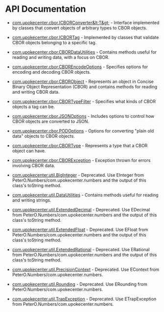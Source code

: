 # API Documentation

* [com.upokecenter.cbor.ICBORConverter&amp;lt;T&amp;gt;](com.upokecenter.cbor.ICBORConverter.md) -
Interface implemented by classes that convert objects of arbitrary types to
 CBOR objects.

* [com.upokecenter.cbor.ICBORTag](com.upokecenter.cbor.ICBORTag.md) -
Implemented by classes that validate CBOR objects belonging to a specific
 tag.

* [com.upokecenter.cbor.CBORDataUtilities](com.upokecenter.cbor.CBORDataUtilities.md) -
Contains methods useful for reading and writing data, with a focus on CBOR.

* [com.upokecenter.cbor.CBOREncodeOptions](com.upokecenter.cbor.CBOREncodeOptions.md) -
Specifies options for encoding and decoding CBOR objects.

* [com.upokecenter.cbor.CBORObject](com.upokecenter.cbor.CBORObject.md) -
Represents an object in Concise Binary Object Representation (CBOR) and
 contains methods for reading and writing CBOR data.

* [com.upokecenter.cbor.CBORTypeFilter](com.upokecenter.cbor.CBORTypeFilter.md) -
Specifies what kinds of CBOR objects a tag can be.

* [com.upokecenter.cbor.JSONOptions](com.upokecenter.cbor.JSONOptions.md) -
Includes options to control how CBOR objects are converted to JSON.

* [com.upokecenter.cbor.PODOptions](com.upokecenter.cbor.PODOptions.md) -
Options for converting "plain old data" objects to CBOR objects.

* [com.upokecenter.cbor.CBORType](com.upokecenter.cbor.CBORType.md) -
Represents a type that a CBOR object can have.

* [com.upokecenter.cbor.CBORException](com.upokecenter.cbor.CBORException.md) -
Exception thrown for errors involving CBOR data.

* [com.upokecenter.util.BigInteger](com.upokecenter.util.BigInteger.md) - Deprecated.
Use EInteger from PeterO.Numbers/com.upokecenter.numbers and the output of
this class's toString method.

* [com.upokecenter.util.DataUtilities](com.upokecenter.util.DataUtilities.md) -
Contains methods useful for reading and writing strings.

* [com.upokecenter.util.ExtendedDecimal](com.upokecenter.util.ExtendedDecimal.md) - Deprecated.
Use EDecimal from PeterO.Numbers/com.upokecenter.numbers and the output of
this class's toString method.

* [com.upokecenter.util.ExtendedFloat](com.upokecenter.util.ExtendedFloat.md) - Deprecated.
Use EFloat from PeterO.Numbers/com.upokecenter.numbers and the output of
this class's toString method.

* [com.upokecenter.util.ExtendedRational](com.upokecenter.util.ExtendedRational.md) - Deprecated.
Use ERational from PeterO.Numbers/com.upokecenter.numbers and the output of
this class's toString method.

* [com.upokecenter.util.PrecisionContext](com.upokecenter.util.PrecisionContext.md) - Deprecated.
Use EContext from PeterO.Numbers/com.upokecenter.numbers.

* [com.upokecenter.util.Rounding](com.upokecenter.util.Rounding.md) - Deprecated.
Use ERounding from PeterO.Numbers/com.upokecenter.numbers.

* [com.upokecenter.util.TrapException](com.upokecenter.util.TrapException.md) - Deprecated.
Use ETrapException from PeterO.Numbers/com.upokecenter.numbers.
